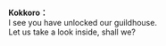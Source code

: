 # 

  
**Kokkoro：**  
I see you have unlocked our guildhouse.  
Let us take a look inside, shall we?  
